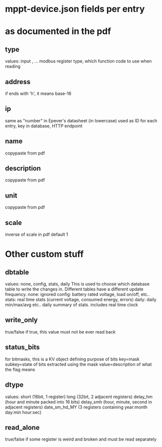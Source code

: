 # mppt-device.json fields per entry

# as documented in the pdf

## type
values: input , ...
modbus register type, which function code to use when reading

## address
if ends with 'h', it means base-16

## ip
same as "number" in Epever's datasheet
(in lowercase) used as ID for each entry, key in database, HTTP endpoint

## name
copypaste from pdf

## description
copypaste from pdf

## unit
copypaste from  pdf

## scale
inverse of scale in pdf
default 1

# Other custom stuff

## dbtable
values: none, config, stats, daily
This is used to choose which database table to write the changes in. Different tables have a different update frequency.
none: ignored
config: battery rated voltage, load on/off, etc..
stats: real time stats (current voltage, consumed energy, errors)
daily: daily min/max/avg etc.. daily summary of stats. includes real time clock

## write_only
true/false
if true, this value must not be ever read back


## status_bits
for bitmasks, this is a KV object defining purpose of bits
key=mask
subkey=state of bits extracted using the mask
value=description of what the flag means

## dtype
values:
short (16bit, 1 register)
long (32bit, 2 adjacent registers)
delay_hm (hour and minute packed into 16 bits)
delay_smh (hour, minute, second in adjacent registers)
date_sm_hd_MY (3 registers containing year:month day:min hour:sec)


## read_alone
true/false
if some register is weird and broken and must be read separately

